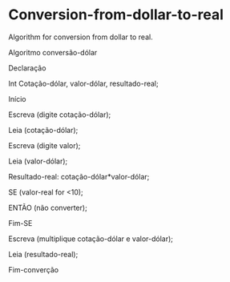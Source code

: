 # Conversion-from-dollar-to-real
Algorithm for conversion from dollar to real.

Algoritmo conversão-dólar

Declaração

Int Cotação-dólar, valor-dólar, resultado-real;

Início

Escreva (digite cotação-dólar);

Leia (cotação-dólar);

Escreva (digite valor);

Leia (valor-dólar);

Resultado-real: cotação-dólar*valor-dólar;

SE (valor-real for <10);

ENTÃO (não converter);

Fim-SE

Escreva (multiplique cotação-dólar e valor-dólar);

Leia (resultado-real);

Fim-converção
